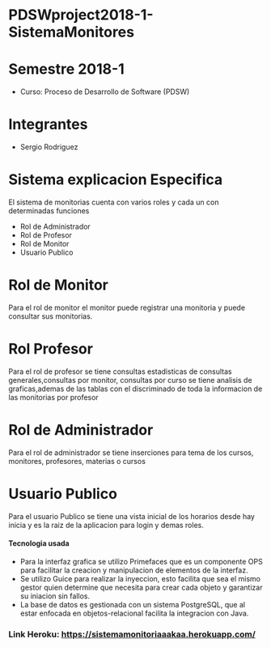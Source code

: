 # PDSWproject2018-1-SistemaMonitores
# Semestre 2018-1
   - Curso: Proceso de Desarrollo de Software (PDSW)

# Integrantes
  - Sergio Rodriguez 
 
# Sistema explicacion Especifica
El sistema de monitorias cuenta con varios roles y cada un con determinadas funciones
* Rol de Administrador
* Rol de Profesor
* Rol de Monitor
* Usuario Publico
# Rol de Monitor
Para el rol de monitor el monitor puede registrar una monitoria y puede consultar sus monitorias.
# Rol Profesor
Para el rol de profesor se tiene consultas estadisticas de consultas generales,consultas por monitor, consultas por curso
se tiene analisis de graficas,ademas de las tablas con el discriminado de toda la informacion de las monitorias por profesor
# Rol de Administrador
Para el rol de administrador se tiene inserciones para tema de los cursos, monitores, profesores, materias o cursos
# Usuario Publico
Para el usuario Publico se tiene una vista inicial de los horarios desde hay inicia y es la raiz de la aplicacion para
login y demas roles.

#### Tecnologia usada
- Para la interfaz grafica se utilizo Primefaces que es un componente OPS para facilitar la creacion y manipulacion de elementos de la interfaz.
- Se utilizo Guice para realizar la inyeccion, esto facilita que sea el mismo gestor quien determine que necesita para crear cada objeto y garantizar su iniacion sin fallos.
- La base de datos es gestionada con un sistema PostgreSQL, que al estar enfocada en objetos-relacional facilita la integracion con Java.

### Link Heroku: https://sistemamonitoriaaakaa.herokuapp.com/ 


 

